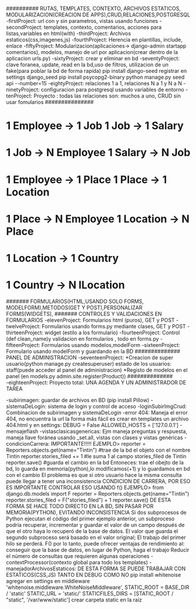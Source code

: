 ########## RUTAS, TEMPLATES, CONTEXTO, ARCHIVOS ESTATICOS, MODULARIZACION(CREACION DE APPS),CRUD,RELACIONES,POSTGRESQL
-firstProject: url con y sin parametros, vistas usando funciones
-secondProject: templates, contexto, comentarios, acciones para listas,variables en html(with)
-thirdProject: Archivos estaticos(css,imagenes,js)
-fourthProject: Herencia en plantillas, include, enlace
-fiftyProject: Modularizacion(aplicaciones-> django-admin startapp comentarios), modelos,
 manejo de url por aplicacion(crear dentro de la aplicacion urls.py)
-sixtyProject: crear y eliminar en bd
-seventyProject: clave foranea, update, read en la bd,uso de filtros, utilizacion de un fake(para poblar la bd de forma rapida)
pip install django-seed
registrar en settings django_seed
pip install psycopg2-binary
python manage.py seed api --number=15
-eightyProject: relaciones 1 a 1, relaciones N a 1 y N a N
-ninetyProject: configuracion para postgresql usando variables de entorno
-tenProject: Proyecto : todas las relaciones son: muchos a uno, CRUD sin usar fomularios
###############
# 1 Employee -> 1 Job       1 Job -> 1 Salary
# 1 Job -> N Employee       1 Salary -> N Job

# 1 Employee -> 1 Place     1 Place -> 1 Location
# 1 Place -> N Employee     1 Location -> N Place

#               1 Location -> 1 Country     
#               1 Country -> N lLocation
####### FORMULARIOS(HTML,USANDO SOLO FORMS, MODELFORM),METODOS(GET Y POST),PERSONALIZAR FORMS(WIDGETS),
####### CONTROLES Y VALIDACIONES EN FORMULARIOS
-elevenProject: Formularios html (puros), GET y POST
-twelveProject: Formularios usando forms.py mediante clases, GET y POST
-thirteenProject: widget (estilo a los formulario)
-fourteenProject: Control (def clean_name)y validacion en formularios , todo en forms.py
-fifteenProject: Formularios usando modelos,modelForm 
-sixteenProject: Formulario usando modelForm y guardando en la BD
############## PANEL DE ADMINISTRACION
-seventeenProject: *Creacion de super usuario(python manage.py createsuperuser)
                    estado de los usuarios: staff(puede acceder al panel de administracion)
                   *Registo de modelos en el panel (en models.py admin.site.register(Product))
##############                   
-eighteenProject: Proyecto total: UNA AGENDA Y UN ADMINISTRADOR DE TAREA

-subirimagen: guardar de archivos en BD (pip install Pillow)
-sistemaDeLogin: sistema de login y control de acceso
-loginSubirImgCrud: Combinacion de subirimagen y sistemaDeLogin
-error 404: Maneja el error 404, no encuentra la url 
la forma más fácil es crear en templates un archivo 404.html y en settings:
DEBUG = False
ALLOWED_HOSTS = ['127.0.0.1']
-mensajeflash
-vistasclasicasgenericas: Ejm maneja preguntas y respuesta, maneja llave foránea usando _set.all, vistas con clases y vistas genéricas
-condicionCarrera: IMPORTANTE!!!!!
EJEMPLO>
reporter = Reporters.objects.get(name="Tintin") #trae de la bd el objeto con el nombre Tintin
reporter.stories_filed += 1 #le suma 1 al campo stories_filed de Tintin
reporter.save()   #guarda el cambio en la bd
Entoneces: trae el obejto de la bd, lo guarda en memoria(python),lo modificamos(+1) y lo guardamos en bd con el cambio
El problema es que si otro usuario hace la misma consulta puede llegar a tener una inconsistencia
CONDICION DE CARRERA, POR ESO ES IMPORTANTE CONTROLAR ESO USANDO f() EJEMPLO>
from django.db.models import F
reporter = Reporters.objects.get(name="Tintin") 
reporter.stories_filed = F("stories_filed") + 1
reporter.save()
DE ESTA FORMA SE HACE TODO DIRECTO EN LA BD, SIN PASAR POR MEMORIA(PYTHON), EVITANDO INCONSISTENCIA
Si dos subprocesos de Python ejecutan el código del primer ejemplo anterior, un subproceso podría recuperar, incrementar y guardar el valor de un campo después de que el otro haya lo recuperó de la base de datos.
El valor que guarda el segundo subproceso será basado en el valor original; El trabajo del primer hilo se perderá.
F() por lo tanto, puede ofrecer ventajas de rendimiento al:
    conseguir que la base de datos, en lugar de Python, haga el trabajo
    Reducir el número de consultas que requieren algunas operaciones
-contextProcessor(contexto global para todo los templates) 
-manejadorArchivosEstaticos: DE ESTA FORMA SE PUEDE TRABAJAR CON ESTATICOS(CSS,JS) TANTO EN DEBUG COMO NO
pip install whitenoise
agregar en settings en middleware 'whitenoise.middleware.WhiteNoiseMiddleware',
STATIC_ROOT = BASE_DIR / 'static'
STATIC_URL = 'static/'
STATICFILES_DIRS = [STATIC_ROOT / "static", '/var/www/static']
crear carpeta static en la raiz

